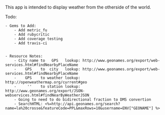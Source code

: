 
This app is intended to display weather from the otherside of the world.


Todo:

    - Gems to Add: 
        - Add metric_fu
        - Add rubycritic
        - Add coverage testing
        - Add travis-ci


    - Resource Notes:
        - City name to   GPS   lookup: http://www.geonames.org/export/web-services.html#findNearbyPlaceName
        -    GPS    to  city   lookup: http://www.geonames.org/export/web-services.html#findNearbyPlaceName
        -    GPS    to weather lookup: http://openweathermap.org/current#geo
        -     ''    to station lookup: http://www.geonames.org/export/JSON-webservices.html#findNearByWeatherJSON
        - Going to need to do bidirectional fraction to DMS convertion
        - SearchHTML: <%=http://api.geonames.org/search?name=la%20crosse&featureCode=PPL&maxRows=10&username=ENV["GEONAME"] %>